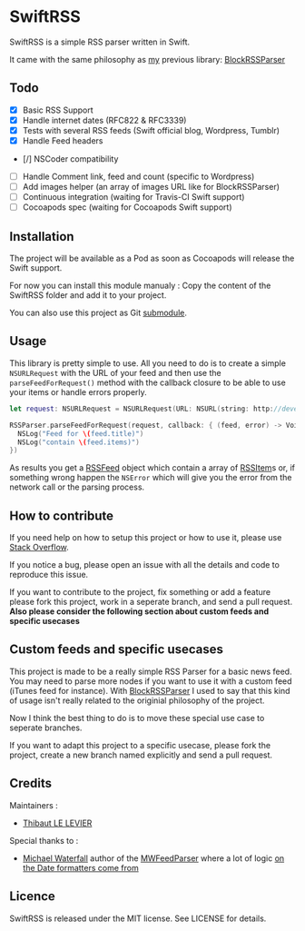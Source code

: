 SwiftRSS
========

SwiftRSS is a simple RSS parser written in Swift.

It came with the same philosophy as [my](http://github.com/tibo) previous library: [BlockRSSParser](http://github.com/tibo/BlockRSSParser)

## Todo

- [x] Basic RSS Support
- [x] Handle internet dates (RFC822 & RFC3339)
- [x] Tests with several RSS feeds (Swift official blog, Wordpress, Tumblr)
- [x] Handle Feed headers
- [/] NSCoder compatibility
- [ ] Handle Comment link, feed and count (specific to Wordpress)
- [ ] Add images helper (an array of images URL like for BlockRSSParser)
- [ ] Continuous integration (waiting for Travis-CI Swift support)
- [ ] Cocoapods spec (waiting for Cocoapods Swift support)

## Installation

The project will be available as a Pod as soon as Cocoapods will release the Swift support.

For now you can install this module manualy : Copy the content of the SwiftRSS folder and add it to your project.

You can also use this project as Git [submodule](http://git-scm.com/docs/git-submodule).

## Usage

This library is pretty simple to use.
All you need to do is to create a simple `NSURLRequest` with the URL of your feed and then use the `parseFeedForRequest()` method with the callback closure to be able to use your items or handle errors properly.

```swift
let request: NSURLRequest = NSURLRequest(URL: NSURL(string: http://developer.apple.com/swift/blog/news.rss))

RSSParser.parseFeedForRequest(request, callback: { (feed, error) -> Void in
  NSLog("Feed for \(feed.title)")
  NSLog("contain \(feed.items)")
})
```

As results you get a [RSSFeed](https://github.com/tibo/SwiftRSS/blob/master/SwiftRSS/RSSFeed.swift) object which contain a array of [RSSItem](https://github.com/tibo/SwiftRSS/blob/master/SwiftRSS/RSSItem.swift)s or, if something wrong happen the `NSError` which will give you the error from the network call or the parsing process.

## How to contribute

If you need help on how to setup this project or how to use it, please use [Stack Overflow](http://stackoverflow.com/questions/tagged/swiftrss).

If you notice a bug, please open an issue with all the details and code to reproduce this issue.

If you want to contribute to the project, fix something or add a feature please fork this project, work in a seperate branch, and send a pull request. 
**Also please consider the following section about custom feeds and specific usecases**


## Custom feeds and specific usecases

This project is made to be a really simple RSS Parser for a basic news feed. You may need to parse more nodes if you want to use it with a custom feed (iTunes feed for instance).
With [BlockRSSParser](http://github.com/tibo/BlockRSSParser) I used to say that this kind of usage isn't really related to the originial philosophy of the project.

Now I think the best thing to do is to move these special use case to seperate branches.

If you want to adapt this project to a specific usecase, please fork the project, create a new branch named explicitly and send a pull request.

## Credits

Maintainers :
- [Thibaut LE LEVIER](http://github.com/tibo)

Special thanks to :
- [Michael Waterfall](https://github.com/mwaterfall) author of the [MWFeedParser](https://github.com/mwaterfall/MWFeedParser/) where a lot of logic [on the Date formatters come from](https://github.com/mwaterfall/MWFeedParser/blob/master/Classes/NSDate%2BInternetDateTime.m)

## Licence

SwiftRSS is released under the MIT license. See LICENSE for details.
